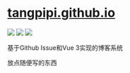 # [tangpipi.github.io](https://www.tangrr.top/)

![](https://img.shields.io/github/license/tangpipi/tangpipi.github.io?style=flat-square)
![](https://img.shields.io/github/languages/code-size/tangpipi/tangpipi.github.io?style=flat-square)
![](https://img.shields.io/github/issues-raw/tangpipi/tangpipi.github.io?label=article&style=flat-square)

基于Github Issue和Vue 3实现的博客系统

放点随便写的东西
